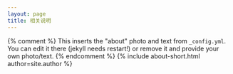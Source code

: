```yaml
---
layout: page
title: 相关说明
---
```


{% comment %}
This inserts the "about" photo and text from `_config.yml`.
You can edit it there (jekyll needs restart!) or remove it and provide your own photo/text.
{% endcomment %}
{% include about-short.html author=site.author %}